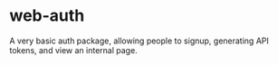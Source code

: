# web-auth

A very basic auth package, allowing people to signup, generating API tokens, and view an internal page.

